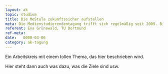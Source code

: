 ```yaml
---
layout: ak
topic: studium
title: Die MeStuTa zukunftssicher aufstellen
meta: Die Medienstudierendentagung trifft sich regelmäßig seit 2009. Bisher ist viel geleistet worden, es steckt aber noch Potential in der Außendarstellung unserer Arbeitsergebnisse, bspw. über feste Ansprechpartner, ob nun Generalsekretär oder ständiger Ausschuß. Welche weiterführenden Ziele und damit verbundenen neuen Strukturen wir uns konkret geben wollen, soll mit Hilfe der Außensicht des Referenten erarbeitet werden. 
referent: Eva Grünewald, TU Dortmund
ref-meta: 
date:   0000-03-06
category: ak-tagung
---
```

<p>Ein Arbeitskreis mit einem tollen Thema, das hier beschrieben wird.</p> 

<p>Hier steht dann auch was dazu, was die Ziele sind usw.</p>
